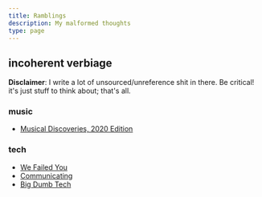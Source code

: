 ```yaml
---
title: Ramblings
description: My malformed thoughts
type: page
---
```


## incoherent verbiage

**Disclaimer**: I write a lot of unsourced/unreference shit in there. Be critical! it's just stuff to think about; that's all.

### music

* [Musical Discoveries, 2020 Edition](/blog/2021/01/31/musical-discoveries)

### tech

* [We Failed You](/ramblings/we-failed-you)
* [Communicating](/ramblings/communicating)
* [Big Dumb Tech](/ramblings/big-dumb-tech)
